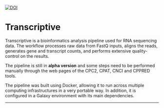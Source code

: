 [![DOI](https://zenodo.org/badge/200312426.svg)](https://zenodo.org/badge/latestdoi/200312426)


# Transcriptive

Transcriptive is a bioinformatics analysis pipeline used for RNA sequencing data. The workflow processes raw data from FastQ inputs, aligns the reads, generates gene and transcript counts,  and performs extensive quality-control on the results. 

The pipeline is still in **alpha version** and some steps need to be performed manually through the web pages of the CPC2, CPAT, CNCI and CPPRED tools.

The pipeline was built using Docker, allowing it to run across multiple computing infrastructures in a very portable way. In addition, it is configured in a Galaxy environment with its main dependencies.

------------




